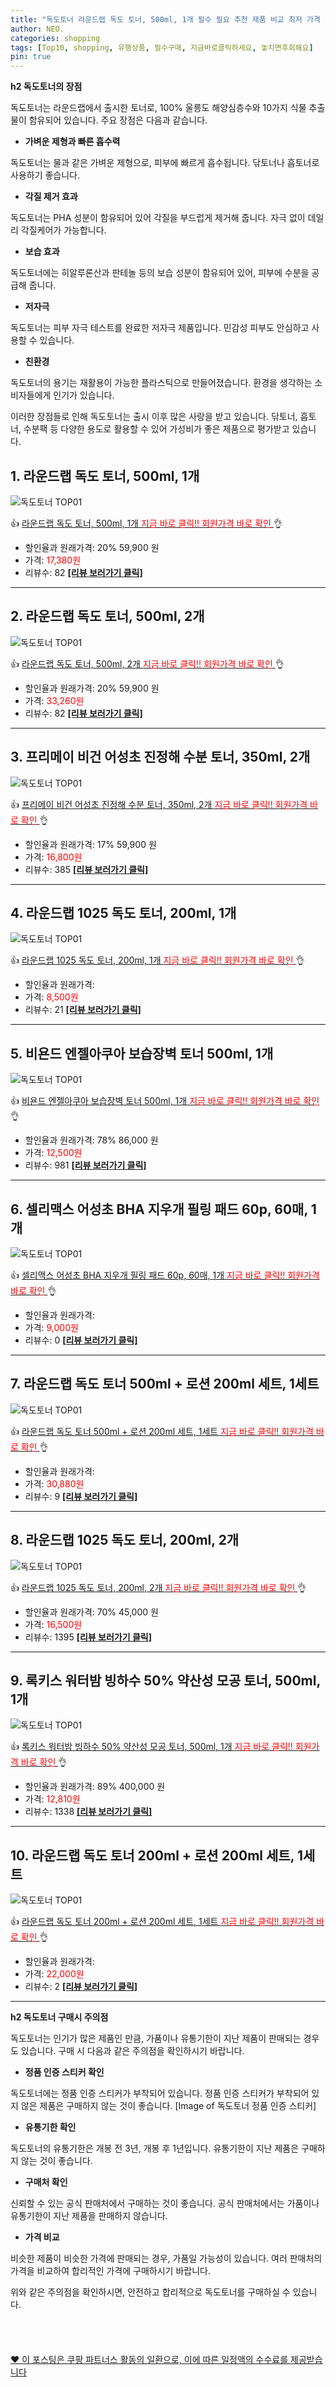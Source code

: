 ```yaml
---
title: "독도토너 라운드랩 독도 토너, 500ml, 1개 필수 필요 추천 제품 비교 최저 가격 비교 장점 구매 후기 구매평"
author: NEO.
categories: shopping
tags: [Top10, shopping, 유행상품, 필수구매, 지금바로클릭하세요, 놓치면후회해요]
pin: true
---
```

**h2 독도토너의 장점**

독도토너는 라운드랩에서 출시한 토너로, 100% 울릉도 해양심층수와 10가지 식물 추출물이 함유되어 있습니다. 주요 장점은 다음과 같습니다.

* **가벼운 제형과 빠른 흡수력**

독도토너는 물과 같은 가벼운 제형으로, 피부에 빠르게 흡수됩니다. 닦토너나 흡토너로 사용하기 좋습니다.

* **각질 제거 효과**

독도토너는 PHA 성분이 함유되어 있어 각질을 부드럽게 제거해 줍니다. 자극 없이 데일리 각질케어가 가능합니다.

* **보습 효과**

독도토너에는 히알루론산과 판테놀 등의 보습 성분이 함유되어 있어, 피부에 수분을 공급해 줍니다.

* **저자극**

독도토너는 피부 자극 테스트를 완료한 저자극 제품입니다. 민감성 피부도 안심하고 사용할 수 있습니다.

* **친환경**

독도토너의 용기는 재활용이 가능한 플라스틱으로 만들어졌습니다. 환경을 생각하는 소비자들에게 인기가 있습니다.

이러한 장점들로 인해 독도토너는 출시 이후 많은 사랑을 받고 있습니다. 닦토너, 흡토너, 수분팩 등 다양한 용도로 활용할 수 있어 가성비가 좋은 제품으로 평가받고 있습니다.

   

## 1. 라운드랩 독도 토너, 500ml, 1개

![독도토너 TOP01](https://thumbnail9.coupangcdn.com/thumbnails/remote/490x490ex/image/retail/images/3226001223578882-9222f04f-560c-4035-a00c-4f83e43b2902.jpg)


👍 [라운드랩 독도 토너, 500ml, 1개 <font color=red> 지금 바로 클릭!! 회원가격 바로 확인 </font> ](https://link.coupang.com/re/AFFSDP?lptag=AF3617701&subid=GithubCoopas&pageKey=1414809213&traceid=V0-153&itemId=2451494211&vendorItemId=70445138100) 👌 


- 할인율과 원래가격: 20%  59,900   원
- 가격: <span style='color:red'>17,380원</span>
- 리뷰수: 82  [**[리뷰 보러가기 클릭]**](https://link.coupang.com/re/AFFSDP?lptag=AF3617701&subid=GithubCoopas&pageKey=1414809213&traceid=V0-153&itemId=2451494211&vendorItemId=70445138100)

---


   

## 2. 라운드랩 독도 토너, 500ml, 2개

![독도토너 TOP01](https://thumbnail8.coupangcdn.com/thumbnails/remote/490x490ex/image/retail/images/d2bf24ec-d94d-4aec-ad26-5894ae4ca4929210993002707270213.png)


👍 [라운드랩 독도 토너, 500ml, 2개 <font color=red> 지금 바로 클릭!! 회원가격 바로 확인 </font> ](https://link.coupang.com/re/AFFSDP?lptag=AF3617701&subid=GithubCoopas&pageKey=1414809213&traceid=V0-153&itemId=19167549620&vendorItemId=86285862718) 👌 


- 할인율과 원래가격: 20%  59,900   원
- 가격: <span style='color:red'>33,260원</span>
- 리뷰수: 82  [**[리뷰 보러가기 클릭]**](https://link.coupang.com/re/AFFSDP?lptag=AF3617701&subid=GithubCoopas&pageKey=1414809213&traceid=V0-153&itemId=19167549620&vendorItemId=86285862718)

---


   

## 3. 프리메이 비건 어성초 진정해 수분 토너, 350ml, 2개

![독도토너 TOP01](https://thumbnail6.coupangcdn.com/thumbnails/remote/490x490ex/image/vendor_inventory/0d3f/8e27caa34aab9db6b80a1b4ced5dcc1b42d49d119d1a5205c33bcbc8aa3c.jpg)


👍 [프리메이 비건 어성초 진정해 수분 토너, 350ml, 2개 <font color=red> 지금 바로 클릭!! 회원가격 바로 확인 </font> ](https://link.coupang.com/re/AFFSDP?lptag=AF3617701&subid=GithubCoopas&pageKey=7044717268&traceid=V0-153&itemId=17431650172&vendorItemId=85008610413) 👌 


- 할인율과 원래가격: 17%  59,900   원
- 가격: <span style='color:red'>16,800원</span>
- 리뷰수: 385  [**[리뷰 보러가기 클릭]**](https://link.coupang.com/re/AFFSDP?lptag=AF3617701&subid=GithubCoopas&pageKey=7044717268&traceid=V0-153&itemId=17431650172&vendorItemId=85008610413)

---


   

## 4. 라운드랩 1025 독도 토너, 200ml, 1개

![독도토너 TOP01](https://thumbnail6.coupangcdn.com/thumbnails/remote/490x490ex/image/retail/images/2282567010300823-82e6a144-35b2-4602-b7a2-f5b8e8703863.jpg)


👍 [라운드랩 1025 독도 토너, 200ml, 1개 <font color=red> 지금 바로 클릭!! 회원가격 바로 확인 </font> ](https://link.coupang.com/re/AFFSDP?lptag=AF3617701&subid=GithubCoopas&pageKey=1414809213&traceid=V0-153&itemId=2779751047&vendorItemId=5484609359) 👌 


- 할인율과 원래가격: 
- 가격: <span style='color:red'>8,500원</span>
- 리뷰수: 21  [**[리뷰 보러가기 클릭]**](https://link.coupang.com/re/AFFSDP?lptag=AF3617701&subid=GithubCoopas&pageKey=1414809213&traceid=V0-153&itemId=2779751047&vendorItemId=5484609359)

---


   

## 5. 비욘드 엔젤아쿠아 보습장벽 토너 500ml, 1개

![독도토너 TOP01](https://thumbnail9.coupangcdn.com/thumbnails/remote/490x490ex/image/vendor_inventory/f037/e84e9cd0abf5c21ee4eab0714dc66f3a62bfca9458e81e1e9eb623933345.jpg)


👍 [비욘드 엔젤아쿠아 보습장벽 토너 500ml, 1개 <font color=red> 지금 바로 클릭!! 회원가격 바로 확인 </font> ](https://link.coupang.com/re/AFFSDP?lptag=AF3617701&subid=GithubCoopas&pageKey=7305722826&traceid=V0-153&itemId=18704965806&vendorItemId=87759820919) 👌 


- 할인율과 원래가격: 78%  86,000   원
- 가격: <span style='color:red'>12,500원</span>
- 리뷰수: 981  [**[리뷰 보러가기 클릭]**](https://link.coupang.com/re/AFFSDP?lptag=AF3617701&subid=GithubCoopas&pageKey=7305722826&traceid=V0-153&itemId=18704965806&vendorItemId=87759820919)

---


   

## 6. 셀리맥스 어성초 BHA 지우개 필링 패드 60p, 60매, 1개

![독도토너 TOP01](https://thumbnail7.coupangcdn.com/thumbnails/remote/490x490ex/image/retail/images/4532182216577074-eb602d88-0cf2-40c2-a89a-7f3bbd640709.jpg)


👍 [셀리맥스 어성초 BHA 지우개 필링 패드 60p, 60매, 1개 <font color=red> 지금 바로 클릭!! 회원가격 바로 확인 </font> ](https://link.coupang.com/re/AFFSDP?lptag=AF3617701&subid=GithubCoopas&pageKey=6470133507&traceid=V0-153&itemId=17552137297&vendorItemId=78412338662) 👌 


- 할인율과 원래가격: 
- 가격: <span style='color:red'>9,000원</span>
- 리뷰수: 0  [**[리뷰 보러가기 클릭]**](https://link.coupang.com/re/AFFSDP?lptag=AF3617701&subid=GithubCoopas&pageKey=6470133507&traceid=V0-153&itemId=17552137297&vendorItemId=78412338662)

---


   

## 7. 라운드랩 독도 토너 500ml + 로션 200ml 세트, 1세트

![독도토너 TOP01](https://thumbnail10.coupangcdn.com/thumbnails/remote/490x490ex/image/retail/images/2422274665120793-2a898ec6-7477-460b-8a6e-7ed57067479f.jpg)


👍 [라운드랩 독도 토너 500ml + 로션 200ml 세트, 1세트 <font color=red> 지금 바로 클릭!! 회원가격 바로 확인 </font> ](https://link.coupang.com/re/AFFSDP?lptag=AF3617701&subid=GithubCoopas&pageKey=5065206671&traceid=V0-153&itemId=6845865291&vendorItemId=74138477804) 👌 


- 할인율과 원래가격: 
- 가격: <span style='color:red'>30,880원</span>
- 리뷰수: 9  [**[리뷰 보러가기 클릭]**](https://link.coupang.com/re/AFFSDP?lptag=AF3617701&subid=GithubCoopas&pageKey=5065206671&traceid=V0-153&itemId=6845865291&vendorItemId=74138477804)

---


   

## 8. 라운드랩 1025 독도 토너, 200ml, 2개

![독도토너 TOP01](https://thumbnail8.coupangcdn.com/thumbnails/remote/490x490ex/image/retail/images/cbb745fb-0138-46ff-8307-570b6e3c47265706341798290454393.png)


👍 [라운드랩 1025 독도 토너, 200ml, 2개 <font color=red> 지금 바로 클릭!! 회원가격 바로 확인 </font> ](https://link.coupang.com/re/AFFSDP?lptag=AF3617701&subid=GithubCoopas&pageKey=1414809213&traceid=V0-153&itemId=19167223017&vendorItemId=86285547473) 👌 


- 할인율과 원래가격: 70%  45,000   원
- 가격: <span style='color:red'>16,500원</span>
- 리뷰수: 1395  [**[리뷰 보러가기 클릭]**](https://link.coupang.com/re/AFFSDP?lptag=AF3617701&subid=GithubCoopas&pageKey=1414809213&traceid=V0-153&itemId=19167223017&vendorItemId=86285547473)

---


   

## 9. 록키스 워터밤 빙하수 50% 약산성 모공 토너, 500ml, 1개

![독도토너 TOP01](https://thumbnail9.coupangcdn.com/thumbnails/remote/490x490ex/image/vendor_inventory/3dd6/4d3e192e534c8394c8da3ffb018f5d6ca6e14d44a21217641090abf53270.jpg)


👍 [록키스 워터밤 빙하수 50% 약산성 모공 토너, 500ml, 1개 <font color=red> 지금 바로 클릭!! 회원가격 바로 확인 </font> ](https://link.coupang.com/re/AFFSDP?lptag=AF3617701&subid=GithubCoopas&pageKey=2035047099&traceid=V0-153&itemId=3460556762&vendorItemId=86852731956) 👌 


- 할인율과 원래가격: 89%  400,000   원
- 가격: <span style='color:red'>12,810원</span>
- 리뷰수: 1338  [**[리뷰 보러가기 클릭]**](https://link.coupang.com/re/AFFSDP?lptag=AF3617701&subid=GithubCoopas&pageKey=2035047099&traceid=V0-153&itemId=3460556762&vendorItemId=86852731956)

---


   

## 10. 라운드랩 독도 토너 200ml + 로션 200ml 세트, 1세트

![독도토너 TOP01](https://thumbnail9.coupangcdn.com/thumbnails/remote/490x490ex/image/retail/images/4089689149547748-3cdc53a9-9448-4a1f-ba79-553af99a0921.jpg)


👍 [라운드랩 독도 토너 200ml + 로션 200ml 세트, 1세트 <font color=red> 지금 바로 클릭!! 회원가격 바로 확인 </font> ](https://link.coupang.com/re/AFFSDP?lptag=AF3617701&subid=GithubCoopas&pageKey=6373126410&traceid=V0-153&itemId=13507841231&vendorItemId=80761919972) 👌 


- 할인율과 원래가격: 
- 가격: <span style='color:red'>22,000원</span>
- 리뷰수: 2  [**[리뷰 보러가기 클릭]**](https://link.coupang.com/re/AFFSDP?lptag=AF3617701&subid=GithubCoopas&pageKey=6373126410&traceid=V0-153&itemId=13507841231&vendorItemId=80761919972)

---
**h2 독도토너 구매시 주의점**

독도토너는 인기가 많은 제품인 만큼, 가품이나 유통기한이 지난 제품이 판매되는 경우도 있습니다. 구매 시 다음과 같은 주의점을 확인하시기 바랍니다.

* **정품 인증 스티커 확인**

독도토너에는 정품 인증 스티커가 부착되어 있습니다. 정품 인증 스티커가 부착되어 있지 않은 제품은 구매하지 않는 것이 좋습니다.
[Image of 독도토너 정품 인증 스티커]

* **유통기한 확인**

독도토너의 유통기한은 개봉 전 3년, 개봉 후 1년입니다. 유통기한이 지난 제품은 구매하지 않는 것이 좋습니다.

* **구매처 확인**

신뢰할 수 있는 공식 판매처에서 구매하는 것이 좋습니다. 공식 판매처에서는 가품이나 유통기한이 지난 제품을 판매하지 않습니다.

* **가격 비교**

비슷한 제품이 비슷한 가격에 판매되는 경우, 가품일 가능성이 있습니다. 여러 판매처의 가격을 비교하여 합리적인 가격에 구매하시기 바랍니다.

위와 같은 주의점을 확인하시면, 안전하고 합리적으로 독도토너를 구매하실 수 있습니다.<br><br><br><br><br> [ ❤  이 포스팅은 쿠팡 파트너스 활동의 일환으로, 이에 따른 일정액의 수수료를 제공받습니다](https://link.coupang.com/a/bcEFyh)